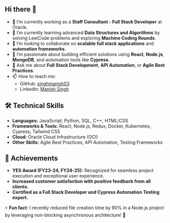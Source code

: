 ## Hi there 👋

<!--
**singhmanish03/singhmanish03** is a ✨ _special_ ✨ repository because its `README.md` (this file) appears on your GitHub profile.
-->

- 🔭 I’m currently working as a **Staff Consultant - Full Stack Developer** at Oracle.  
- 🌱 I’m currently learning advanced **Data Structures and Algorithms** by solving LeetCode problems and exploring **Machine Coding Rounds**.  
- 👯 I’m looking to collaborate on **scalable full stack applications** and **automation frameworks**.  
- 🤔 I’m passionate about building efficient solutions using **React**, **Node.js**, **MongoDB**, and automation tools like **Cypress**.  
- 💬 Ask me about **Full Stack Development**, **API Automation**, or **Agile Best Practices**.  
- 📫 How to reach me:  
  - GitHub: [singhmanish03](https://github.com/singhmanish03)  
  - LinkedIn: [Manish Singh](https://www.linkedin.com/in/manishsingh003/)
  
## 🛠️ Technical Skills

- **Languages:** JavaScript, Python, SQL, C++, HTML/CSS  
- **Frameworks & Tools:** React, Node.js, Redux, Docker, Kubernetes, Cypress, Tailwind CSS  
- **Cloud:** Oracle Cloud Infrastructure (OCI)  
- **Other Skills:** Agile Best Practices, API Automation, Testing Frameworks  


## 🎯 Achievements
- **YES Award (FY23-24, FY24-25):** Recognized for seamless project execution and exceptional user experience.
- **Increased customer satisfaction with positive feedback from all clients.**
- **Certified as a Full Stack Developer and Cypress Automation Testing expert.**

⚡ **Fun fact:** I recently reduced file creation time by 90% in a Node.js project by leveraging non-blocking asynchronous architecture! 🚀  
